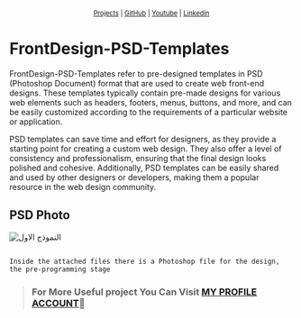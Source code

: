 <sub>
<div align="center">
  <a href="https://github.com/omarMohammedbenzo">Projects</a> | 
  <a href="https://github.com/omarMohammedbenzo">GitHub</a> | 
  <a href="https://www.youtube.com/@OMAR_69">Youtube</a> | 
  <a href="https://www.linkedin.com/in/omar-mohammad-227b10253/">Linkedin</a>
</div>
</sub>


# FrontDesign-PSD-Templates

FrontDesign-PSD-Templates refer to pre-designed templates in PSD (Photoshop Document) format that are used to create web front-end designs. These templates typically contain pre-made designs for various web elements such as headers, footers, menus, buttons, and more, and can be easily customized according to the requirements of a particular website or application.

PSD templates can save time and effort for designers, as they provide a starting point for creating a custom web design. They also offer a level of consistency and professionalism, ensuring that the final design looks polished and cohesive. Additionally, PSD templates can be easily shared and used by other designers or developers, making them a popular resource in the web design community.




## PSD Photo

![النموذج الاول](https://user-images.githubusercontent.com/113354292/234135716-58ef8d6f-9342-44ed-a2ed-6332ee6c7429.jpg)

```
```
`Inside the attached files there is a Photoshop file for the design, the pre-programming stage`

 > ### For More Useful project You Can Visit [MY PROFILE ACCOUNT](https://github.com/omarMohammedbenzo):sparkling_heart:
